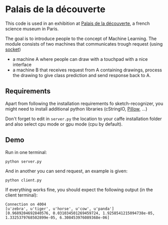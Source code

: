 # Palais de la découverte

This code is used in an exhibition at [Palais de la découverte](http://www.palais-decouverte.fr/en/home/), a french science museum in Paris.

The goal is to introduce people to the concept of Machine Learning.
The module consists of two machines that communicates trough request (using [socket](https://en.wikipedia.org/wiki/Network_socket))
- a machine A where people can draw with a touchpad with a nice interface
- a machine B that receives request from A containing drawings, process the drawing to give class prediction and send response back to A.

## Requirements

Apart from following the installation requirements fo sketch-recognizer, you might need to install additional python libraries (cStringIO, [Pillow](https://pypi.python.org/pypi/Pillow/2.2.1), ...)

Don't forget to edit in `server.py` the location to your caffe installation folder and also select cpu mode or gpu mode (cpu by default).

## Demo

Run in one terminal:

```Shell
python server.py
```

And in another you can send request, an example is given:

```Shell
python client.py
```

If everything works fine, you should expect the following output (in the client terminal):

```Shell
Connection on 4004
[u'zebra', u'tiger', u'horse', u'cow', u'panda']
[0.9689204692840576, 0.031034501269459724, 1.9258541215094738e-05, 1.3325379768502899e-05, 6.308453976089368e-06]
```

